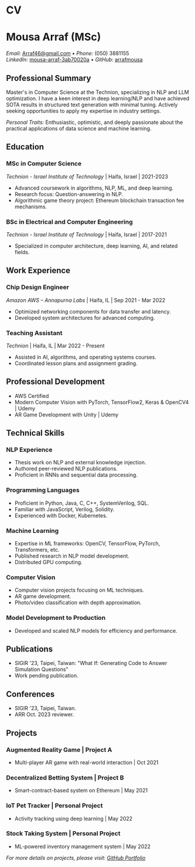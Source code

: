 # CV

# Mousa Arraf (MSc)

_Email:_ [Arraf46@gmail.com](mailto:Arraf46@gmail.com) • _Phone:_ (050) 3881155  
_LinkedIn:_ [mousa-arraf-3ab70020a](https://linkedin.com/in/mousa-arraf-3ab70020a/) • _GitHub:_ [arrafmousa](https://github.com/arrafmousa)

## Professional Summary

Master's in Computer Science at the Technion, specializing in NLP and LLM optimization. I have a keen interest in deep learning/NLP and have achieved SOTA results in structured text generation with minimal tuning. Actively seeking opportunities to apply my expertise in industry settings.

_Personal Traits:_ Enthusiastic, optimistic, and deeply passionate about the practical applications of data science and machine learning.

## Education

### MSc in Computer Science
_Technion - Israel Institute of Technology_ | Haifa, Israel | 2021-2023
- Advanced coursework in algorithms, NLP, ML, and deep learning.
- Research focus: Question-answering in NLP.
- Algorithmic game theory project: Ethereum blockchain transaction fee mechanisms.

### BSc in Electrical and Computer Engineering
_Technion - Israel Institute of Technology_ | Haifa, Israel | 2017-2021
- Specialized in computer architecture, deep learning, AI, and related fields.

## Work Experience

### Chip Design Engineer
_Amazon AWS – Annapurna Labs_ | Haifa, IL | Sep 2021 - Mar 2022
- Optimized networking components for data transfer and latency.
- Developed system architectures for advanced computing.

### Teaching Assistant
_Technion_ | Haifa, IL | Mar 2022 - Present
- Assisted in AI, algorithms, and operating systems courses.
- Coordinated lesson plans and assignment grading.

## Professional Development

- AWS Certified
- Modern Computer Vision with PyTorch, TensorFlow2, Keras & OpenCV4 | Udemy
- AR Game Development with Unity | Udemy

## Technical Skills

### NLP Experience
- Thesis work on NLP and external knowledge injection.
- Authored peer-reviewed NLP publications.
- Proficient in RNNs and sequential data processing.

### Programming Languages
- Proficient in Python, Java, C, C++, SystemVerilog, SQL.
- Familiar with JavaScript, Verilog, Solidity.
- Experienced with Docker, Kubernetes.

### Machine Learning
- Expertise in ML frameworks: OpenCV, TensorFlow, PyTorch, Transformers, etc.
- Published research in NLP model development.
- Distributed GPU computing.

### Computer Vision
- Computer vision projects focusing on ML techniques.
- AR game development.
- Photo/video classification with depth approximation.

### Model Development to Production
- Developed and scaled NLP models for efficiency and performance.

## Publications

- SIGIR '23, Taipei, Taiwan: "What If: Generating Code to Answer Simulation Questions"
- Work pending publication.

## Conferences

- SIGIR '23, Taipei, Taiwan.
- ARR Oct. 2023 reviewer.

## Projects

### Augmented Reality Game | Project A
- Multi-player AR game with real-world interaction | Oct 2021

### Decentralized Betting System | Project B
- Smart-contract-based system on Ethereum | May 2021

### IoT Pet Tracker | Personal Project
- Activity tracking using deep learning | May 2022

### Stock Taking System | Personal Project
- ML-powered inventory management system | May 2022

_For more details on projects, please visit: [GitHub Portfolio](https://github.com/arrafmousa)_

